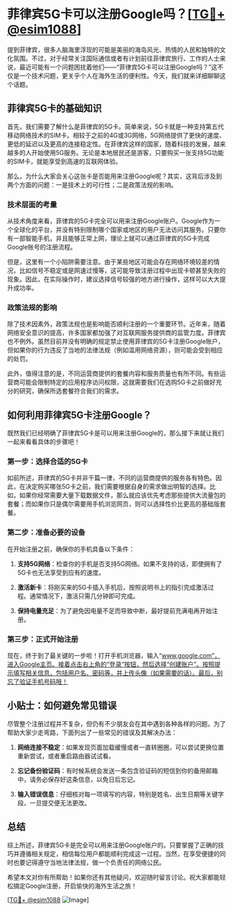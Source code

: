# 菲律宾5G卡可以注册Google吗？[[TG💪+ @esim1088](https://t.me/s/esim1088)]

提到菲律宾，很多人脑海里浮现的可能是美丽的海岛风光、热情的人民和独特的文化氛围。不过，对于经常关注国际通信或者有计划前往菲律宾旅行、工作的人士来说，最近可能有一个问题困扰着他们——“菲律宾5G卡可以注册Google吗？”这不仅是一个技术问题，更关乎个人在海外生活的便利性。今天，我们就来详细聊聊这个话题。

## 菲律宾5G卡的基础知识

首先，我们需要了解什么是菲律宾的5G卡。简单来说，5G卡就是一种支持第五代移动网络技术的SIM卡。相较于之前的4G或3G网络，5G网络提供了更快的速度、更低的延迟以及更高的连接稳定性。在菲律宾这样的国家，随着科技的发展，越来越多的人开始使用5G服务。无论是本地居民还是游客，只要购买一张支持5G功能的SIM卡，就能享受到高速的互联网体验。

那么，为什么大家会关心这张卡是否能用来注册Google呢？其实，这背后涉及到两个方面的问题：一是技术上的可行性；二是政策法规的影响。

### 技术层面的考量

从技术角度来看，菲律宾的5G卡完全可以用来注册Google账户。Google作为一个全球化的平台，并没有特别限制哪个国家或地区的用户无法访问其服务。只要你有一部智能手机，并且能够正常上网，理论上就可以通过菲律宾的5G卡完成Google账号的注册流程。

但是，这里有一个小陷阱需要注意。由于某些地区可能会存在网络环境较差的情况，比如信号不稳定或是网速过慢等，这可能导致注册过程中出现卡顿甚至失败的现象。因此，在实际操作时，建议选择信号较强的地方进行操作，这样可以大大提升成功率。

### 政策法规的影响

除了技术因素外，政策法规也是影响能否顺利注册的一个重要环节。近年来，随着网络安全意识的提高，许多国家都加强了对互联网服务提供商的监管力度。菲律宾也不例外。虽然目前并没有明确的规定禁止使用菲律宾的5G卡注册Google账户，但如果你的行为违反了当地的法律法规（例如滥用网络资源），则可能会受到相应的处罚。

此外，值得注意的是，不同运营商提供的套餐内容和服务质量也有所不同。有些运营商可能会限制特定的应用程序访问权限，这就需要我们在选购5G卡之前做好充分的研究，确保所选套餐符合我们的需求。

## 如何利用菲律宾5G卡注册Google？

既然我们已经明确了菲律宾5G卡是可以用来注册Google的，那么接下来就让我们一起来看看具体的步骤吧！

### 第一步：选择合适的5G卡

如前所述，菲律宾的5G卡并非千篇一律，不同的运营商提供的服务各有特色。因此，在决定购买哪张5G卡之前，我们需要根据自身的需求做出明智的选择。比如，如果你经常需要大量下载数据文件，那么就应该优先考虑那些提供大流量包的套餐；而如果你只是偶尔需要用手机浏览网页，则可以选择性价比更高的基础版套餐。

### 第二步：准备必要的设备

在开始注册之前，确保你的手机具备以下条件：

1. **支持5G网络**：检查你的手机是否支持5G网络。如果不支持的话，即使拥有了5G卡也无法享受到应有的速度。
   
2. **激活新卡**：将刚买来的5G卡插入手机后，按照说明书上的指引完成激活过程。通常情况下，激活只需几分钟即可完成。

3. **保持电量充足**：为了避免因电量不足而导致中断，最好提前充满电再开始注册。

### 第三步：正式开始注册

现在，终于到了最关键的一步啦！打开手机浏览器，输入“www.google.com”，进入Google主页。接着点击右上角的“登录”按钮，然后选择“创建账户”。按照提示填写相关信息，包括用户名、密码等，并上传头像（如果需要的话）。最后，别忘了验证手机号码哦！

## 小贴士：如何避免常见错误

尽管整个注册过程并不复杂，但仍有不少朋友会在其中遇到各种各样的问题。为了帮助大家少走弯路，下面列出了一些常见的错误及其解决办法：

1. **网络连接不稳定**：如果发现页面加载缓慢或者一直转圈圈，可以尝试更换位置重新尝试，或者重启路由器试试看。

2. **忘记备份验证码**：有时候系统会发送一条包含验证码的短信到你的备用邮箱中，请务必保存好这条信息，以免日后忘记。

3. **输入错误信息**：仔细核对每一项填写的内容，特别是姓名、出生日期等关键字段，一旦提交便无法更改。

## 总结

综上所述，菲律宾5G卡是完全可以用来注册Google账户的。只要掌握了正确的技巧并遵循相关规定，相信每位用户都能顺利完成这一过程。当然，在享受便捷的同时也要记得遵守当地法律法规，做一个负责任的网络公民。

希望本文对你有所帮助！如果你还有其他疑问，欢迎随时留言讨论。祝大家都能轻松搞定Google注册，开启愉快的海外生活之旅！

[[TG💪+ @esim1088](https://t.me/s/esim1088) ![Image](https://i.postimg.cc/4NQfJmqS/Snipaste-2025-05-13-00-14-12.png)]